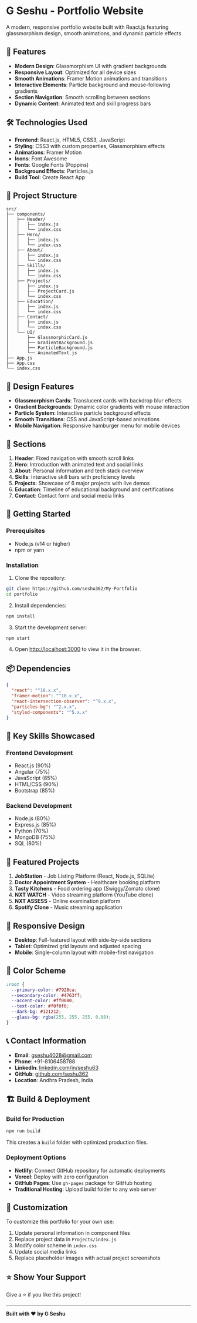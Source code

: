 # G Seshu - Portfolio Website

A modern, responsive portfolio website built with React.js featuring glassmorphism design, smooth animations, and dynamic particle effects.

## 🚀 Features

- **Modern Design**: Glassmorphism UI with gradient backgrounds
- **Responsive Layout**: Optimized for all device sizes
- **Smooth Animations**: Framer Motion animations and transitions
- **Interactive Elements**: Particle background and mouse-following gradients
- **Section Navigation**: Smooth scrolling between sections
- **Dynamic Content**: Animated text and skill progress bars

## 🛠️ Technologies Used

- **Frontend**: React.js, HTML5, CSS3, JavaScript
- **Styling**: CSS3 with custom properties, Glassmorphism effects
- **Animations**: Framer Motion
- **Icons**: Font Awesome
- **Fonts**: Google Fonts (Poppins)
- **Background Effects**: Particles.js
- **Build Tool**: Create React App

## 📁 Project Structure

```
src/
├── components/
│   ├── Header/
│   │   ├── index.js
│   │   └── index.css
│   ├── Hero/
│   │   ├── index.js
│   │   └── index.css
│   ├── About/
│   │   ├── index.js
│   │   └── index.css
│   ├── Skills/
│   │   ├── index.js
│   │   └── index.css
│   ├── Projects/
│   │   ├── index.js
│   │   ├── ProjectCard.js
│   │   └── index.css
│   ├── Education/
│   │   ├── index.js
│   │   └── index.css
│   ├── Contact/
│   │   ├── index.js
│   │   └── index.css
│   └── UI/
│       ├── GlassmorphicCard.js
│       ├── GradientBackground.js
│       ├── ParticleBackground.js
│       └── AnimatedText.js
├── App.js
├── App.css
└── index.css
```

## 🎨 Design Features

- **Glassmorphism Cards**: Translucent cards with backdrop blur effects
- **Gradient Backgrounds**: Dynamic color gradients with mouse interaction
- **Particle System**: Interactive particle background effects
- **Smooth Transitions**: CSS and JavaScript-based animations
- **Mobile Navigation**: Responsive hamburger menu for mobile devices

## 📱 Sections

1. **Header**: Fixed navigation with smooth scroll links
2. **Hero**: Introduction with animated text and social links
3. **About**: Personal information and tech stack overview
4. **Skills**: Interactive skill bars with proficiency levels
5. **Projects**: Showcase of 6 major projects with live demos
6. **Education**: Timeline of educational background and certifications
7. **Contact**: Contact form and social media links

## 🚀 Getting Started

### Prerequisites

- Node.js (v14 or higher)
- npm or yarn

### Installation

1. Clone the repository:
```bash
git clone https://github.com/seshu362/My-Portfolio
cd portfolio
```

2. Install dependencies:
```bash
npm install
```

3. Start the development server:
```bash
npm start
```

4. Open [http://localhost:3000](http://localhost:3000) to view it in the browser.

## 📦 Dependencies

```json
{
  "react": "^18.x.x",
  "framer-motion": "^10.x.x",
  "react-intersection-observer": "^9.x.x",
  "particles-bg": "^2.x.x",
  "styled-components": "^5.x.x"
}
```

## 🎯 Key Skills Showcased

### Frontend Development
- React.js (90%)
- Angular (75%)
- JavaScript (85%)
- HTML/CSS (90%)
- Bootstrap (85%)

### Backend Development
- Node.js (80%)
- Express.js (85%)
- Python (70%)
- MongoDB (75%)
- SQL (80%)

## 🌟 Featured Projects

1. **JobStation** - Job Listing Platform (React, Node.js, SQLite)
2. **Doctor Appointment System** - Healthcare booking platform
3. **Tasty Kitchens** - Food ordering app (Swiggy/Zomato clone)
4. **NXT WATCH** - Video streaming platform (YouTube clone)
5. **NXT ASSESS** - Online examination platform
6. **Spotify Clone** - Music streaming application

## 📱 Responsive Design

- **Desktop**: Full-featured layout with side-by-side sections
- **Tablet**: Optimized grid layouts and adjusted spacing
- **Mobile**: Single-column layout with mobile-first navigation

## 🎨 Color Scheme

```css
:root {
  --primary-color: #7928ca;
  --secondary-color: #4763ff;
  --accent-color: #ff0080;
  --text-color: #f0f0f0;
  --dark-bg: #121212;
  --glass-bg: rgba(255, 255, 255, 0.08);
}
```

## 📞 Contact Information

- **Email**: gseshu4028@gmail.com
- **Phone**: +91-8106458788
- **LinkedIn**: [linkedin.com/in/seshu63](https://www.linkedin.com/in/seshu63)
- **GitHub**: [github.com/seshu362](https://github.com/seshu362)
- **Location**: Andhra Pradesh, India

## 🏗️ Build & Deployment

### Build for Production

```bash
npm run build
```

This creates a `build` folder with optimized production files.

### Deployment Options

- **Netlify**: Connect GitHub repository for automatic deployments
- **Vercel**: Deploy with zero configuration
- **GitHub Pages**: Use `gh-pages` package for GitHub hosting
- **Traditional Hosting**: Upload build folder to any web server

## 🔧 Customization

To customize this portfolio for your own use:

1. Update personal information in component files
2. Replace project data in `Projects/index.js`
3. Modify color scheme in `index.css`
4. Update social media links
5. Replace placeholder images with actual project screenshots


## ⭐ Show Your Support

Give a ⭐ if you like this project!

---

**Built with ❤️ by G Seshu**
